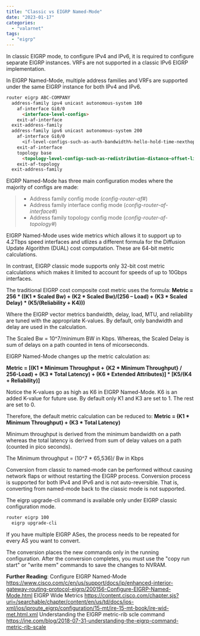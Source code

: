 ```yaml
---
title: "Classic vs EIGRP Named-Mode"
date: "2023-01-17"
categories: 
  - "valarnet"
tags: 
  - "eigrp"
---
```


In classic EIGRP mode, to configure IPv4 and IPv6, it is required to configure separate EIGRP instances. VRFs are not supported in a classic IPv6 EIGRP implementation.

In EIGRP Named-Mode, multiple address families and VRFs are supported under the same EIGRP instance for both IPv4 and IPv6.

```md
router eigrp ABC-COMPANY
  address-family ipv4 unicast autonomous-system 100
    af-interface Gi0/0
      <interface-level-configs>
    exit-af-interface
  exit-address-family
  address-family ipv6 unicast autonomous-system 200
    af-interface Gi0/0
      <if-level-configs-such-as-auth-bandwidth%-hello-hold-time-nexthop-passive-etc.>
    exit-af-interface
    topology base
      <topology-level-configs-such-as-redistribution-distance-offset-list-dimers-etc.>
    exit-af-topology
  exit-address-family
```

EIGRP Named-Mode has three main configuration modes where the majority of configs are made:
>	- Address family config mode (*config-router-af#*)
>	- Address family interface config mode (*config-router-af-interface#*)
>	- Address family topology config mode (*config-router-af-topology#*)

EIGRP Named-Mode uses wide metrics which allows it to support up to 4.2Tbps speed interfaces and utlizes a different formula for the Diffusion Update Algorithm (DUAL) cost computation. These are 64-bit metric calculations. 

In contrast, EIGRP classic mode supports only 32-bit cost metric calculations which makes it limited to account for speeds of up to 10Gbps interfaces.

The traditional EIGRP cost composite cost metric uses the formula:
**Metric = 256 * ((K1 * Scaled Bw) + (K2 * Scaled Bw)/(256 – Load) + (K3 * Scaled Delay) * (K5/(Reliability + K4)))**

Where the EIGRP vector metrics bandwidth, delay, load, MTU, and reliability are tuned with the appropriate K-values. By default, only bandwidth and delay are used in the calculation.

The Scaled Bw = 10^7/minimum BW in Kbps. Whereas, the Scaled Delay is sum of delays on a path counted in tens of micorseconds.

EIGRP Named-Mode changes up the metric calculation as:

**Metric = [(K1 * Minimum Throughput + {K2 * Minimum Throughput} / 256-Load) + (K3 * Total Latency) + (K6 * Extended Attributes)] * [K5/(K4 + Reliability)]**

Notice the K-values go as high as K6 in EIGRP Named-Mode. K6 is an added K-value for future use. By default only K1 and K3 are set to 1. The rest are set to 0. 

Therefore, the default metric calculation can be reduced to:
**Metric = (K1 * Minimum Throughput) + (K3 * Total Latency)**

Minimum throughput is derived from the minimum bandwidth on a path whereas the total latency is derived from sum of delay values on a path (counted in pico seconds).

The Minimum throughput = (10^7 * 65,536)/ Bw in Kbps 

Conversion from classic to named-mode can be performed without causing network flaps or without restarting the EIGRP process. Conversion process is supported for both IPv4 and IPv6 and is not auto-reversible. That is, converting from named-mode back to the classic mode is not supported.

The eigrp upgrade-cli command is available only under EIGRP classic configuration mode. 
```md
router eigrp 100
  eigrp upgrade-cli
```

If you have multiple EIGRP ASes, the process needs to be repeated for every AS you want to convert.

The conversion places the new commands only in the running configuration. After the conversion completes, you must use the "copy run start" or "write mem" commands to save the changes to NVRAM. 

**Further Reading**:
Configure EIGRP Named-Mode https://www.cisco.com/c/en/us/support/docs/ip/enhanced-interior-gateway-routing-protocol-eigrp/200156-Configure-EIGRP-Named-Mode.html
EIGRP Wide Metrics https://content.cisco.com/chapter.sjs?uri=/searchable/chapter/content/en/us/td/docs/ios-xml/ios/iproute_eigrp/configuration/15-mt/ire-15-mt-book/ire-wid-met.html.xml
Understanding the EIGRP metric-rib scle command https://ine.com/blog/2018-07-31-understanding-the-eigrp-command-metric-rib-scale

